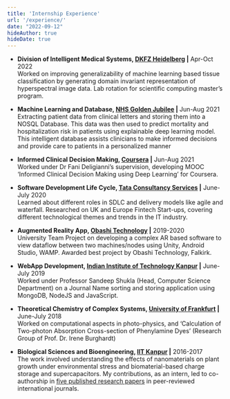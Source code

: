 ```yaml
---
title: 'Internship Experience'
url: '/experience/'
date: "2022-09-12"
hideAuthor: true
hideDate: true
---
```


* **Division of Intelligent Medical Systems, [DKFZ Heidelberg](https://www.dkfz.de/en/imsy/team/index.html) |** Apr-Oct 2022  
    Worked on improving generalizability of machine learning based tissue classification by generating domain
    invariant representation of hyperspectral image data. Lab rotation for scientific computing master’s program.

* **Machine Learning and Database, [NHS Golden Jubilee](https://www.nhsgoldenjubilee.co.uk/research-and-innovation) |** Jun-Aug 2021  
    Extracting patient data from clinical letters and storing them into a NOSQL Database. This data was then used to predict mortality and hospitalization risk in patients using explainable deep learning model. This intelligent database assists clinicians to make informed decisions and provide care to patients in a personalized manner

* **Informed Clinical Decision Making, [Coursera](https://www.coursera.org/specializations/clin-decision-deep-learning) |** Jun-Aug 2021  
    Worked under Dr Fani Deligianni’s supervision, developing MOOC ‘Informed Clinical Decision Making using Deep Learning’ for Coursera.

* **Software Development Life Cycle, [Tata Consultancy Services](https://www.tcs.com/uk) |** June-July 2020  
    Learned about different roles in SDLC and delivery models like agile and waterfall. Researched on UK and Europe Fintech Start-ups, covering different technological themes and trends in the IT industry.

* **Augmented Reality App, [Obashi Technology](https://obashi.co.uk/) |** 2019-2020  
    University Team Project on developing a complex AR based software to view dataflow between two machines/nodes using Unity, Android Studio, WAMP. Awarded best project by Obashi Technology, Falkirk.

* **WebApp Development, [Indian Institute of Technology Kanpur](https://www.iitk.ac.in/) |** June-July 2019  
    Worked under Professor Sandeep Shukla (Head, Computer Science Department) on a Journal Name sorting and storing application using MongoDB, NodeJS and JavaScript.

* **Theoretical Chemistry of Complex Systems, [University of Frankfurt](https://www.theochem.uni-frankfurt.de/) |** June-July 2018  
    Worked on computational aspects in photo-physics, and ‘Calculation of Two-photon Absorption Cross-section of Phenylamine Dyes’ (Research Group of Prof. Dr. Irene Burghardt)

* **Biological Sciences and Bioengineering, [IIT Kanpur](https://www.iitk.ac.in/) |** 2016-2017  
    The work involved understanding the effects of nanomaterials on plant growth under environmental stress and biomaterial-based charge storage and supercapacitors. My contributions, as an intern, led to co-authorship in [five published research papers](https://www.researchgate.net/profile/Shourya-Verma-2/publications) in peer-reviewed international journals.